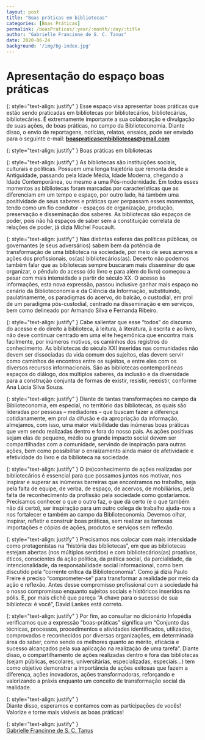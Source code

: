 ```yaml
---
layout: post
title: "Boas práticas em bibliotecas"
categories: [Boas Práticas]
permalink: /boasPraticas/:year/:month/:day/:title
author: "Gabrielle Francinne de S. C. Tanus"
date: 2020-06-24
background: '/img/bg-index.jpg'
---
```

# Apresentação do espaço boas práticas

{: style="text-align: justify" }
Esse espaço visa apresentar boas práticas que estão sendo praticadas em bibliotecas por bibliotecários, bibliotecárias, bibliotecáries. É extremamente importante a sua colaboração e divulgação de suas ações, de boas práticas, no campo da Biblioteconomia. Diante disso, o envio de reportagens, notícias, relatos, ensaios, pode ser enviado para o seguinte e-mail: **boaspraticasembibliotecas@gmail.com**

{: style="text-align: justify" }
Boas práticas em bibliotecas

{: style="text-align: justify" }
As bibliotecas são instituições sociais, culturais e políticas. Possuem uma longa trajetória que remonta desde a Antiguidade, passando pela Idade Média, Idade Moderna, chegando a Idade Contemporânea, ou mesmo a uma Pós-modernidade. Em todos esses momentos as bibliotecas foram marcadas por características que as diferenciam em um tempo e espaço, por outro lado, há também uma positividade de seus saberes e práticas quer perpassam esses momentos, tendo como um fio condutor - espaços de organização, produção, preservação e disseminação dos saberes. As bibliotecas são espaços de poder, pois não há espaços de saber sem a constituição correlata de relações de poder, já dizia Michel Foucault. 

{: style="text-align: justify" }
Nas distintas esferas das políticas públicas, os governantes (e seus adversários) sabem bem da potência de transformação de uma biblioteca na sociedade, por meio de seus acervos e ações dos profissionais, os(as) bibliotecários(as). Decerto não podemos também falar que as bibliotecas sempre buscaram mais disseminar do que organizar, o pêndulo do acesso (do livro e para além do livro) começou a pesar com mais intensidade a partir do século XX. O acesso às informações, esta nova expressão, passou inclusive ganhar mais espaço no cenário da Biblioteconomia e da Ciência da Informação, substituindo, paulatinamente, os paradigmas do acervo, do balcão, o custodial, em prol de um paradigma pós-custodial, centrado na disseminação e em serviços, bem como delineado por Armando Silva e Fernanda Ribeiro. 

{: style="text-align: justify" }
Cabe salientar que esse “todos” do discurso do acesso e do direito à biblioteca, à leitura, à literatura, à escrita e ao livro, não deve continuar centrado em uma elite hegemônica que encontra mais facilmente, por inúmeros motivos, os caminhos dos registros do conhecimento. As bibliotecas do século XXI inseridas nas comunidades não devem ser dissociadas da vida comum dos sujeitos, elas devem servir como caminhos de encontros entre os sujeitos, e entre eles com os diversos recursos informacionais. São as bibliotecas contemporâneas espaços do diálogo, dos múltiplos saberes, da inclusão e da diversidade para a construção conjunta de formas de existir, resistir, reexistir, conforme Ana Lúcia Silva Souza. 

{: style="text-align: justify" }
Diante de tantas transformações no campo da Biblioteconomia, em especial, no território das bibliotecas, as quais são lideradas por pessoas – mediadores – que buscam fazer a diferença cotidianamente, em prol da difusão e da apropriação da informação, almejamos, com isso, uma maior visibilidade das inúmeras boas práticas que vem sendo realizadas dentro e fora do nosso país. As ações positivas sejam elas de pequeno, médio ou grande impacto social devem ser compartilhadas com a comunidade, servindo de inspiração para outras ações, bem como possibilitar o enraizamento ainda maior de afetividade e efetividade do livro e da biblioteca na sociedade. 

{: style="text-align: justify" }
O (re)conhecimento de ações realizadas por bibliotecários é essencial para que possamos juntos nos motivar, nos inspirar e superar as inúmeras barreiras que encontramos no trabalho, seja pela falta de equipe, de verba, de espaço, de acervos, de mobiliários, pela falta de reconhecimento da profissão pela sociedade como gostaríamos. Precisamos conhecer o que o outro faz, o que dá certo (e o que também não dá certo), ser inspiração para um outro colega de trabalho ajuda-nos a nos fortalecer e também ao campo da Biblioteconomia. Devemos olhar, inspirar, refletir e construir boas práticas, sem realizar as famosas importações e cópias de ações, produtos e serviços sem reflexão. 

{: style="text-align: justify" }
Precisamos nos colocar com mais intensidade como protagonistas na “história das bibliotecas”, em que as bibliotecas estejam abertas (nos múltiplos sentidos) e com bibliotecários(as) proativos, éticos, conscientes da ação política, da prática social, da parcialidade, da intencionalidade, da responsabilidade social informacional, como bem discutido pela “corrente crítica da Biblioteconomia”. Como já dizia Paulo Freire é preciso “comprometer-se” para transformar a realidade por meio da ação e reflexão. Antes desse compromisso profissional com a sociedade há o nosso compromisso enquanto sujeitos sociais e históricos inseridos na pólis. E, por mais clichê que pareça “A chave para o sucesso de sua biblioteca: é você”, David Lankes está correto.

{: style="text-align: justify" }
Por fim, ao consultar no dicionário Infopédia verificamos que a expressão “boas-práticas” significa um “Conjunto das técnicas, processos, procedimentos e atividades identificados, utilizados, comprovados e reconhecidos por diversas organizações, em determinada área do saber, como sendo os melhores quanto ao mérito, eficácia e sucesso alcançados pela sua aplicação na realização de uma tarefa”. Diante disso, o compartilhamento de ações realizadas dentro e fora das bibliotecas (sejam públicas, escolares, universitárias, especializadas, especiais...) tem como objetivo demonstrar a importância de ações exitosas que fazem a diferença, ações inovadoras, ações transformadoras, reforçando e valorizando a práxis enquanto um conceito de transformação social da realidade. 

{: style="text-align: justify" }    
Diante disso, esperamos e contamos com as participações de vocês! Valorize e torne mais visíveis as boas práticas!

{: style="text-align: justify" }    
[Gabrielle Francinne de S. C. Tanus](http://lattes.cnpq.br/0229537475582012)
